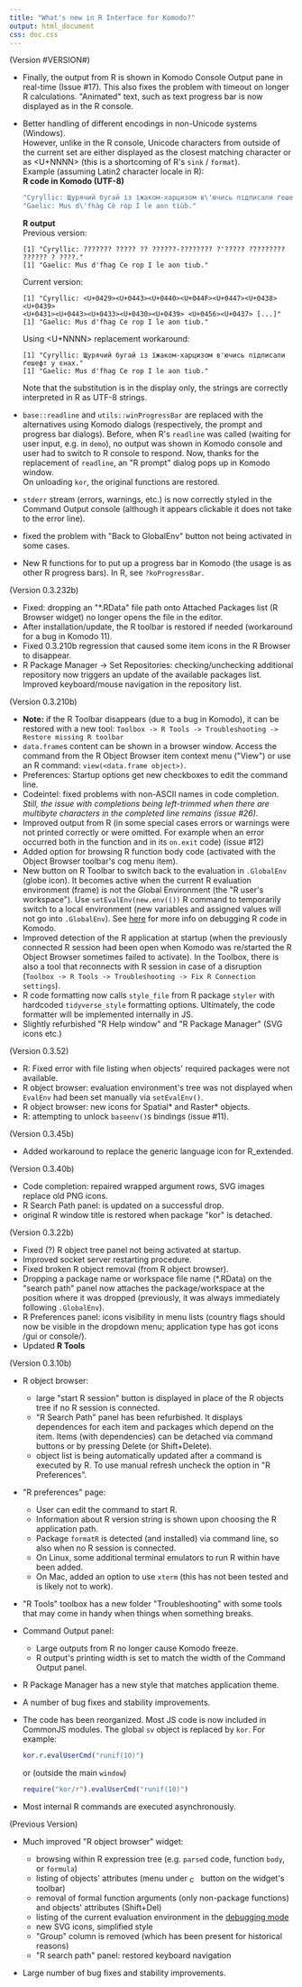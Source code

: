 ```yaml
---
title: "What's new in R Interface for Komodo?"
output: html_document
css: doc.css
---
```


(Version #VERSION#)

* Finally, the output from R is shown in Komodo Console Output pane in real-time
  (Issue #17). This also fixes the problem with timeout on longer R
  calculations. "Animated" text, such as text progress bar is now displayed as
  in the R console.

* Better handling of different encodings in non-Unicode systems (Windows).   
  However, unlike in the R console, Unicode characters from outside of the
  current set are either displayed as the closest matching character or as 
  <U+NNNN> (this is a shortcoming of R's `sink` / `format`). <br/>
  Example (assuming Latin2 character locale in R): <br/>
  __R code in Komodo (UTF-8)__
    ```r 
    "Cyryllic: Щурячий бугай із їжаком-харцизом в\'ючись підписали ґешефт у єнах."
    "Gaelic: Mus d\'fhàg Cè ròp Ì le aon tiùb."
    ```
  __R output__ <br/>
  Previous version:
    ```no-highlight
    [1] "Cyryllic: ??????? ????? ?? ??????-???????? ?'????? ????????? ?????? ? ????."
    [1] "Gaelic: Mus d'fhag Ce rop I le aon tiub."
    ```
  Current version:
    ```no-highlight
    [1] "Cyryllic: <U+0429><U+0443><U+0440><U+044F><U+0447><U+0438><U+0439>
    <U+0431><U+0443><U+0433><U+0430><U+0439> <U+0456><U+0437> [...]"
    [1] "Gaelic: Mus d'fhag Ce rop I le aon tiub."
    ```
  Using &lt;U+NNNN&gt; replacement workaround: 
    ```no-highlight
    [1] "Cyryllic: Щурячий бугай із їжаком-харцизом в'ючись підписали ґешефт у єнах."
    [1] "Gaelic: Mus d'fhag Ce rop I le aon tiub."
    ```
  Note that the substitution is in the display only, the strings are correctly
  interpreted in R as UTF-8 strings.

* `base::readline` and `utils::winProgressBar` are replaced with the
  alternatives using Komodo dialogs (respectively, the prompt and progress bar
  dialogs). Before, when R's `readline` was called (waiting for user input, e.g.
  in `demo`), no output was shown in Komodo console and user had to switch to R
  console to respond. Now, thanks for the replacement of `readline`, an "R
  prompt" dialog pops up in Komodo window. <br />
  On unloading `kor`, the original functions are restored.
* `stderr` stream (errors, warnings, etc.) is now correctly styled in the
  Command Output console (although it appears clickable it does not take to the
  error line). 
* fixed the problem with "Back to GlobalEnv" button not being activated in some 
  cases.
  
* New R functions for to put up a progress bar in Komodo (the usage is as other 
  R progress bars). In R, see `?koProgressBar`.

(Version 0.3.232b)

* Fixed: dropping an "*.RData" file path onto Attached Packages list (R Browser 
  widget) no longer opens the file in the editor.
* After installation/update, the R toolbar is restored if needed (workaround 
  for a bug in Komodo 11).
* Fixed 0.3.210b regression that caused some item icons in the R Browser 
  to disappear.
* R Package Manager -> Set Repositories: checking/unchecking additional 
  repository now triggers an update of the available packages list.
  Improved keyboard/mouse navigation in the repository list.

(Version 0.3.210b)

* __Note:__ if the R Toolbar disappears (due to a bug in Komodo), it can be 
   restored with a new tool:
  `Toolbox -> R Tools -> Troubleshooting -> Restore missing R toolbar`
* `data.frame`s content can be shown in a browser window. Access the command 
  from the R Object Browser item context menu ("View") or use an R command:
  `view(<data.frame object>)`.
* Preferences: Startup options get new checkboxes to edit the command line.
* Codeintel: fixed problems with non-ASCII names in code completion. _Still, 
  the issue with completions being left-trimmed when there are multibyte 
  characters in the completed line remains (issue #26)_.
* Improved output from R (in some special cases errors or warnings were not 
  printed correctly or were omitted. For example when an error occurred both in
  the function and in its `on.exit` code) (issue #12)
* Added option for browsing R function body code (activated with the 
  Object Browser toolbar's cog menu item).
* New button on R Toolbar to switch back to the evaluation in `.GlobalEnv` 
  (globe icon). It becomes active when the current R evaluation environment 
  (frame) is not the Global Environment (the "R user's workspace").
  Use `setEvalEnv(new.env(())` R command to temporarily switch to a local
  environment (new variables and assigned values will not go into `.GlobalEnv`).
  See [here](./koDebug.html) for more info on debugging R code in Komodo.
* Improved detection of the R application at startup (when the previously 
  connected R session had been open when Komodo was re/started the R Object 
  Browser sometimes failed to activate). In the Toolbox, there is also a tool 
  that reconnects with R session in case of a disruption 
  (`Toolbox -> R Tools -> Troubleshooting -> Fix R Connection settings`). 
* R code formatting now calls `style_file` from R package `styler` with hardcoded 
  `tidyverse_style` formatting options. Ultimately, the code formatter will be
  implemented internally in JS.
* Slightly refurbished "R Help window" and "R Package Manager" (SVG icons etc.)
  
(Version 0.3.52)

* R: Fixed error with file listing when objects' required packages were not 
  available.
* R object browser: evaluation environment's tree was not displayed when 
  `EvalEnv` had been set manually via `setEvalEnv()`.
* R object browser: new icons for Spatial* and Raster* objects.
* R: attempting to unlock `baseenv()`s bindings (issue #11).

(Version 0.3.45b)

* Added workaround to replace the generic language icon for R_extended.

(Version 0.3.40b)

* Code completion: repaired wrapped argument rows, SVG images replace old
  PNG icons.
* R Search Path panel: is updated on a successful drop.
* original R window title is restored when package "kor" is detached.

(Version 0.3.22b)

* Fixed (?) R object tree panel not being activated at startup.
* Improved socket server restarting procedure.
* Fixed broken R object removal (from R object browser).
* Dropping a package name or workspace file name (*.RData) on the "search path"
  panel now attaches the package/workspace at the position where it was dropped
  (previously, it was always immediately following `.GlobalEnv`).
* R Preferences panel: icons visibility in menu lists (country flags should now
  be visible in the dropdown menu; application type has got icons /gui or
  console/).
* Updated __R Tools__

(Version 0.3.10b)

* R object browser:

    - large "start R session" button is displayed in place of the R objects tree
      if no R session is connected.
    - "R Search Path" panel has been refurbished. It displays dependences for
      each item and packages which depend on the item. Items (with dependencies)
      can be detached via command buttons or by pressing Delete (or
      Shift+Delete).
    - object list is being automatically updated after a command is executed by
      R. To use manual refresh uncheck the option in "R Preferences".

* "R preferences" page:

    - User can edit the command to start R.
    - Information about R version string is shown upon choosing the R
      application path.
    - Package `formatR` is detected (and installed) via command line, so also
      when no R session is connected. 
    - On Linux, some additional terminal emulators to run R within have been
      added.
    - On Mac, added an option to use `xterm` (this has not been tested and is
      likely not to work).
    
* "R Tools" toolbox has a new folder "Troubleshooting" with some tools that may 
  come in handy when things when something breaks.

* Command Output panel:
  
    - Large outputs from R no longer cause Komodo freeze.
    - R output's printing width is set to match the width of the Command Output
      panel. 

* R Package Manager has a new style that matches application theme.

* A number of bug fixes and stability improvements.

* The code has been reorganized. Most JS code is now included in CommonJS 
  modules. 
  The global `sv` object is replaced by `kor`. For example:

    ```r    
    kor.r.evalUserCmd("runif(10)")
    ```
    or (outside the main `window`)
    ```r 
    require("kor/r").evalUserCmd("runif(10)")
    ```

* Most internal R commands are executed asynchronously.


(Previous Version)

* Much improved "R object browser" widget:

    - browsing within R expression tree (e.g. `parse`d code, function `body`, 
      or `formula`)
    - listing of objects' attributes (menu under 
      <img src="chrome://komodor/skin/images/cog.svg" width="16" 
      style="vertical-align: middle;" alt="cog" /> button on the widget's
      toolbar)
    - removal of formal function arguments (only non-package functions) and
      objects' attributes (Shift+Del)
    - listing of the current evaluation environment in the 
      [debugging mode](chrome://komodor/content/doc/koDebug.html)
    - new SVG icons, simplified style
    - "Group" column is removed (which has been present for historical reasons)
    - "R search path" panel: restored keyboard navigation
    
*  Large number of bug fixes and stability improvements.
   
